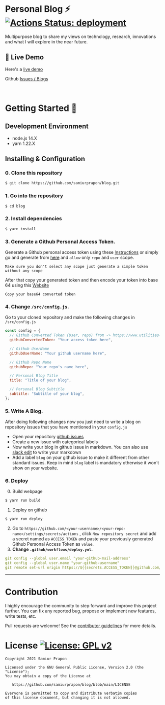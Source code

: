 # Personal Blog ⚡️ [![Actions Status: deployment](https://github.com/samiurprapon/blog/actions/workflows/deploy.yml/badge.svg) ](https://github.com/samiurprapon/blog/actions?query=workflow%3A"deployment")

Multipurpose blog to share my views on technology, research, innovations and what I will explore in the near future.

## :link: Live Demo

Here's a [live demo](https://samiurprapon.github.io/blog/)

Github [Issues / Blogs](https://github.com/samiurprapon/blog/issues)

<br>

# Getting Started 🚀

## Development Environment

- node.js 14.X
- yarn 1.22.X

## Installing & Configuration

### 0. Clone this repository

```bash
$ git clone https://github.com/samiurprapon/blog.git
```

### 1. Go into the repository

```bash
$ cd blog
```

### 2. Install dependencies

```bash
$ yarn install
```

### 3. **Generate a Github Personal Access Token.**

Generate a Github personal access token using these [Instructions](https://help.github.com/en/github/authenticating-to-github/creating-a-personal-access-token-for-the-command-line) or simply go and generate from [here](https://github.com/settings/tokens) and `allow` only `repo` and `user` scope.

`Make sure you don't select any scope just generate a simple token without any scope`

After that copy your generated token and then encode your token into base 64 using this [Website](http://www.utilities-online.info/base64/)

`Copy your base64 converted token`

### 4. **Change `/src/config.js`.**

Go to your cloned repository and make the following changes in `/src/config.js`

```javascript
const config = {
  // Github Converted Token (User, repo) from -> https://www.utilities-online.info/base64
  githubConvertedToken: "Your access token here",

  // Github UserName
  githubUserName: "Your github username here",

  // Github Repo Name
  githubRepo: "Your repo's name here",

  // Personal Blog Title
  title: "Title of your blog",

  // Personal Blog Subtitle
  subtitle: "Subtitle of your blog",
};
```

### 5. **Write A Blog.**

After doing following changes now you just need to write a blog on repository issues that you have mentioned in your `config.js`

- Open your repository [github issues](https://github.com/samiurprapon/blog/issues)
- Create a new issue with categorical labels
- Now write your blog in github issue in markdown. You can also use [slack edit](https://stackedit.io/app#) to write your markdown
- Add a label `blog` on your github issue to make it different from other standard issues. Keep in mind `blog` label is mandatory otherwise it won't show on your website.

### 6. **Deploy**

0. Build webpage

```bash
$ yarn run build
```

1. Deploy on github

```bash
$ yarn run deploy
```

2. Go to `https://github.com/<your-username>/<your-repo-name>/settings/secrets/actions` , click `New repository secret` and add a secret named as `ACCESS_TOKEN` and paste your previously generated Github Personal Access Token as `value`.
3. **Change `.github/workflows/deploy.yml`.**

```yml
git config --global user.email "your-github-mail-address"
git config --global user.name "your-github-username"
git remote set-url origin https://${{secrets.ACCESS_TOKEN}}@github.com/<your-github-username>/<your-repo-name>.git
```

---

# Contribution

I highly encourage the community to step forward and improve this project further. You can fix any reported bug, propose or implement new features, write tests, etc.

Pull requests are welcome! See the [contributor guidelines](https://github.com/samiurprapon/blog/blob/main/.github/CONTRIBUTING.md) for more details.

# License [![License: GPL v2](https://img.shields.io/badge/License-GPL%20v2-blue.svg)](https://www.gnu.org/licenses/old-licenses/gpl-2.0.en.html)

```
Copyright 2021 Samiur Prapon

Licensed under the GNU General Public License, Version 2.0 (the "License");
You may obtain a copy of the License at

   https://github.com/samiurprapon/blog/blob/main/LICENSE

Everyone is permitted to copy and distribute verbatim copies
of this license document, but changing it is not allowed.

```
